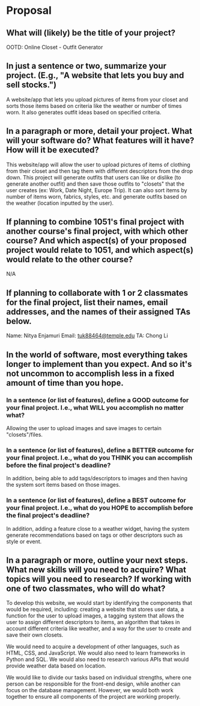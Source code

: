 # Proposal

## What will (likely) be the title of your project?

OOTD: Online Closet - Outfit Generator

## In just a sentence or two, summarize your project. (E.g., "A website that lets you buy and sell stocks.")

A website/app that lets you upload pictures of items from your closet and sorts those items based on criteria like the weather or number of times worn. It also generates outfit ideas based on specified criteria. 

## In a paragraph or more, detail your project. What will your software do? What features will it have? How will it be executed?

This website/app will allow the user to upload pictures of items of clothing from their closet and then tag them with different descriptors from the drop down. This project will generate outfits that users can like or dislike (to generate another outfit) and then save those outfits to "closets" that the user creates (ex: Work, Date Night, Europe Trip). It can also sort items by number of items worn, fabrics, styles, etc. and generate outfits based on the weather (location inputted by the user).

## If planning to combine 1051's final project with another course's final project, with which other course? And which aspect(s) of your proposed project would relate to 1051, and which aspect(s) would relate to the other course?

N/A

## If planning to collaborate with 1 or 2 classmates for the final project, list their names, email addresses, and the names of their assigned TAs below.

Name: Nitya Enjamuri
Email: tuk88464@temple.edu
TA: Chong Li

## In the world of software, most everything takes longer to implement than you expect. And so it's not uncommon to accomplish less in a fixed amount of time than you hope.

### In a sentence (or list of features), define a GOOD outcome for your final project. I.e., what WILL you accomplish no matter what?

Allowing the user to upload images and save images to certain "closets"/files.

### In a sentence (or list of features), define a BETTER outcome for your final project. I.e., what do you THINK you can accomplish before the final project's deadline?

In addition, being able to add tags/descriptors to images and then having the system sort items based on those images.

### In a sentence (or list of features), define a BEST outcome for your final project. I.e., what do you HOPE to accomplish before the final project's deadline?

In addition, adding a feature close to a weather widget, having the system generate recommendations based on tags or other descriptors such as style or event.

## In a paragraph or more, outline your next steps. What new skills will you need to acquire? What topics will you need to research? If working with one of two classmates, who will do what?

To develop this website, we would start by identifying the components that would be required, including: creating a website that stores user data, a function for the user to upload images, a tagging system that allows the user to assign different descriptors to items, an algorithm that takes in account different criteria like weather, and a way for the user to create and save their own closets. 

We would need to acquire a development of other languages, such as HTML, CSS, and JavaScript. We would also need to learn frameworks in Python and SQL. We would also need to research various APIs that would provide weather data based on location. 

We would like to divide our tasks based on individual strengths, where one person can be responsible for the front-end design, while another can focus on the database management. However, we would both work together to ensure all components of the project are working properly.
